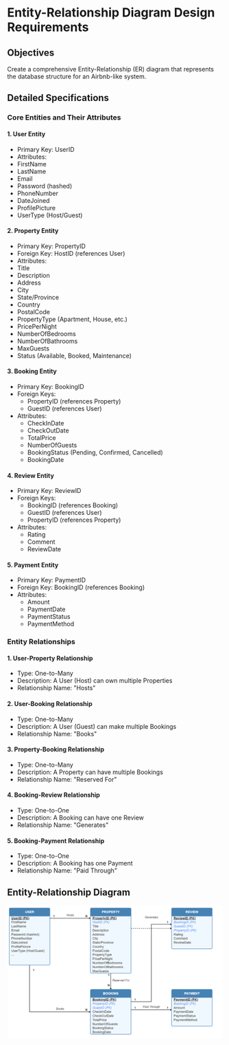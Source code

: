 # Entity-Relationship Diagram Design Requirements

## Objectives
Create a comprehensive Entity-Relationship (ER) diagram that represents the database structure for an Airbnb-like system.


## Detailed Specifications

### Core Entities and Their Attributes

#### 1. User Entity
- Primary Key: UserID
- Attributes:
- FirstName
- LastName
- Email
- Password (hashed)
- PhoneNumber
- DateJoined
- ProfilePicture
- UserType (Host/Guest)

#### 2. Property Entity
- Primary Key: PropertyID
- Foreign Key: HostID (references User)
- Attributes:
- Title
- Description
- Address
- City
- State/Province
- Country
- PostalCode
- PropertyType (Apartment, House, etc.)
- PricePerNight
- NumberOfBedrooms
- NumberOfBathrooms
- MaxGuests
- Status (Available, Booked, Maintenance)

#### 3. Booking Entity
- Primary Key: BookingID
- Foreign Keys:
  - PropertyID (references Property)
  - GuestID (references User)
- Attributes:
  - CheckInDate
  - CheckOutDate
  - TotalPrice
  - NumberOfGuests
  - BookingStatus (Pending, Confirmed, Cancelled)
  - BookingDate 
  
#### 4. Review Entity
- Primary Key: ReviewID
- Foreign Keys:
  - BookingID (references Booking)
  - GuestID (references User)
  - PropertyID (references Property)
- Attributes:
  - Rating
  - Comment
  - ReviewDate 
  
#### 5. Payment Entity
- Primary Key: PaymentID
- Foreign Key: BookingID (references Booking)
- Attributes:
  - Amount
  - PaymentDate
  - PaymentStatus
  - PaymentMethod


### Entity Relationships
#### 1. User-Property Relationship
   
   - Type: One-to-Many
   - Description: A User (Host) can own multiple Properties
   - Relationship Name: "Hosts"
#### 2. User-Booking Relationship
   
   - Type: One-to-Many
   - Description: A User (Guest) can make multiple Bookings
   - Relationship Name: "Books"
#### 3. Property-Booking Relationship
   
   - Type: One-to-Many
   - Description: A Property can have multiple Bookings
   - Relationship Name: "Reserved For"
####  4. Booking-Review Relationship
   
   - Type: One-to-One
   - Description: A Booking can have one Review
   - Relationship Name: "Generates"
#### 5. Booking-Payment Relationship
   
   - Type: One-to-One
   - Description: A Booking has one Payment
   - Relationship Name: "Paid Through"


## Entity-Relationship Diagram
![ER Diagram for Airbnb-like System](./image.png)